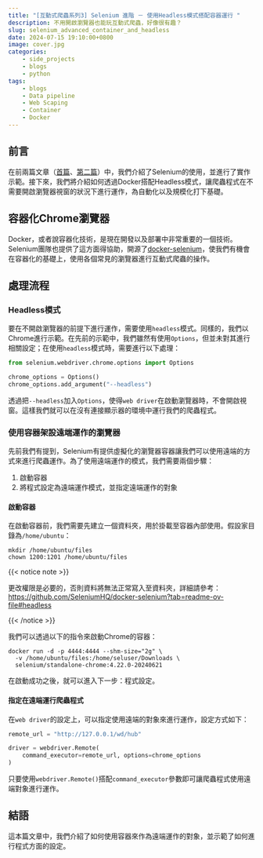 ```yaml
---
title: "[互動式爬蟲系列3] Selenium 進階 － 使用Headless模式搭配容器運行 "
description: 不用開啟瀏覽器也能玩互動式爬蟲，好像很有趣？
slug: selenium_advanced_container_and_headless
date: 2024-07-15 19:10:00+0800
image: cover.jpg
categories:
    - side_projects
    - blogs
    - python
tags:
    - blogs
    - Data pipeline
    - Web Scaping
    - Container
    - Docker
---
```


## 前言

在前兩篇文章（[首篇](https://dstipscafe.github.io/blogs/p/selenium_basic/)、[第二篇](https://dstipscafe.github.io/blogs/p/selenium_basic_codis_hands_on/)）中，我們介紹了Selenium的使用，並進行了實作示範。接下來，我們將介紹如何透過Docker搭配Headless模式，讓爬蟲程式在不需要開啟瀏覽器視窗的狀況下進行運作，為自動化以及規模化打下基礎。

## 容器化Chrome瀏覽器

Docker，或者說容器化技術，是現在開發以及部署中非常重要的一個技術。Selenium團隊也提供了這方面得協助，開源了[docker-selenium](https://github.com/SeleniumHQ/docker-selenium)，使我們有機會在容器化的基礎上，使用各個常見的瀏覽器進行互動式爬蟲的操作。

## 處理流程

### Headless模式

要在不開啟瀏覽器的前提下進行運作，需要使用`headless`模式。同樣的，我們以Chrome進行示範。在先前的示範中，我們雖然有使用`Options`，但並未對其進行相關設定；在使用`headless`模式時，需要進行以下處理：

```python
from selenium.webdriver.chrome.options import Options

chrome_options = Options()
chrome_options.add_argument("--headless")
```

透過把`--headless`加入`Options`，使得`web driver`在啟動瀏覽器時，不會開啟視窗。這樣我們就可以在沒有連接顯示器的環境中運行我們的爬蟲程式。

### 使用容器架設遠端運作的瀏覽器

先前我們有提到，Selenium有提供虛擬化的瀏覽器容器讓我們可以使用遠端的方式來進行爬蟲運作。為了使用遠端運作的模式，我們需要兩個步驟：

1. 啟動容器
2. 將程式設定為遠端運作模式，並指定遠端運作的對象

#### 啟動容器

在啟動容器前，我們需要先建立一個資料夾，用於掛載至容器內部使用。假設家目錄為`/home/ubuntu`：

```shell
mkdir /home/ubuntu/files
chown 1200:1201 /home/ubuntu/files
```

{{< notice note >}}

更改權限是必要的，否則資料將無法正常寫入至資料夾，詳細請參考：
https://github.com/SeleniumHQ/docker-selenium?tab=readme-ov-file#headless

{{< /notice >}}

我們可以透過以下的指令來啟動Chrome的容器：

```shell
docker run -d -p 4444:4444 --shm-size="2g" \
  -v /home/ubuntu/files:/home/seluser/Downloads \
  selenium/standalone-chrome:4.22.0-20240621
```

在啟動成功之後，就可以進入下一步：程式設定。

#### 指定在遠端運行爬蟲程式

在`web driver`的設定上，可以指定使用遠端的對象來進行運作，設定方式如下：

```python
remote_url = "http://127.0.0.1/wd/hub"

driver = webdriver.Remote(
    command_executor=remote_url, options=chrome_options
)
```

只要使用`webdriver.Remote()`搭配`command_executor`參數即可讓爬蟲程式使用遠端對象進行運作。

## 結語

這本篇文章中，我們介紹了如何使用容器來作為遠端運作的對象，並示範了如何進行程式方面的設定。
